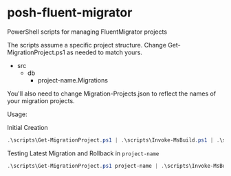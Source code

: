 # posh-fluent-migrator
PowerShell scripts for managing FluentMigrator projects

The scripts assume a specific project structure. Change Get-MigrationProject.ps1 as needed to match yours.

* src
  * db
    * project-name.Migrations

You'll also need to change Migration-Projects.json to reflect the names of your migration projects.

Usage:

Initial Creation
``` powershell
.\scripts\Get-MigrationProject.ps1 | .\scripts\Invoke-MsBuild.ps1 | .\scripts\Create-LocalDatabase.ps1 -DropDatabaseIfExists | .\scripts\Migrate-LocalDatabase.ps1
```

Testing Latest Migration and Rollback in `project-name`
``` powershell
.\scripts\Get-MigrationProject.ps1 project-name | .\scripts\Invoke-MsBuild.ps1 | .\scripts\Migrate-LocalDatabase.ps1 | .\scripts\Migrate-LocalDatabase.ps1 -Rollback | .\scripts\Migrate-LocalDatabase.ps1
```
